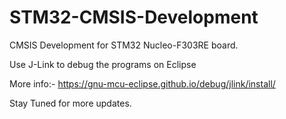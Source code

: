 # STM32-CMSIS-Development
CMSIS Development for STM32 Nucleo-F303RE board.  

Use J-Link to debug the programs on Eclipse

More info:- https://gnu-mcu-eclipse.github.io/debug/jlink/install/

Stay Tuned for more updates. 
